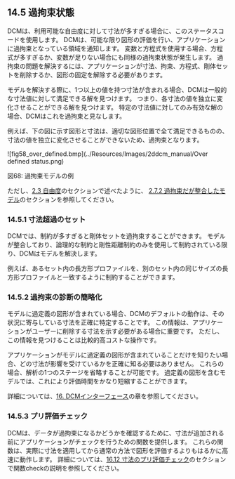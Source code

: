 ## 14.5 過拘束状態

DCMは、利用可能な自由度に対して寸法が多すぎる場合に、このステータスコードを使用します。
DCMは、可能な限り図形の評価を行い、アプリケーションに過拘束となっている領域を通知します。
変数と方程式を使用する場合、方程式が多すぎるか、変数が足りない場合にも同様の過拘束状態が発生します。
過拘束の問題を解決するには、アプリケーションが寸法、拘束、方程式、剛体セットを削除するか、図形の固定を解除する必要があります。

モデルを解決する際に、1つ以上の値を持つ寸法が含まれる場合、DCMは一般的な寸法値に対して満足できる解を見つけます。
つまり、各寸法の値を独立に変化させることができる解を見つけます。
特定の寸法値に対してのみ有効な解の場合、DCMはこれを過拘束と見なします。

例えば、下の図に示す図形と寸法は、適切な図形位置で全て満足できるものの、寸法の値を独立に変化させることができないため、過拘束となります。

![fig58_over_defined.bmp](../Resources/Images/2ddcm_manual/Over defined status.png)

図68: 過拘束モデルの例

ただし、[2.3 自由度](2.3._Degrees_of_freedom.md)のセクションで述べたように、
[2.7.2 過拘束だが整合したモデル](2.7._Solving_over-defined_models.md)のセクションを参照してください。

### 14.5.1 寸法超過のセット

DCMでは、制約が多すぎると剛体セットを過拘束することができます。
モデルが整合しており、論理的な制約と剛性距離制約のみを使用して制約されている限り、DCMはモデルを解決します。

例えば、あるセット内の長方形プロファイルを、別のセット内の同じサイズの長方形プロファイルと一致するように制約することができます。

### 14.5.2 過拘束の診断の簡略化

モデルに過定義の図形が含まれている場合、DCMのデフォルトの動作は、その状況に寄与している寸法を正確に特定することです。
この情報は、アプリケーションがユーザーに削除する寸法を示す必要がある場合に重要です。
ただし、この情報を見つけることは比較的高コストな操作です。

アプリケーションがモデルに過定義の図形が含まれていることだけを知りたい場合、どの寸法が影響を受けているかを正確に知る必要はありません。
これらの場合、解析の1つのステージを省略することが可能です。
過定義の図形を含むモデルでは、これにより評価時間をかなり短縮することができます。

詳細については、[16. DCMインターフェース](16._The_DCM_Interface.md)の章を参照してください。

### 14.5.3 プリ評価チェック

DCMは、データが過拘束になるかどうかを確認するために、寸法が追加される前にアプリケーションがチェックを行うための関数を提供します。
これらの関数は、実際に寸法を適用してから通常の方法で図形を評価するよりもはるかに高速に動作します。
詳細については、[16.12 寸法のプリ評価チェック](16.12._Pre-evaluate_checking_of_dimensions.md)のセクションで関数checkの説明を参照してください。
